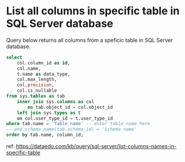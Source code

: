 # List all columns in specific table in SQL Server database

Query below returns all columns from a speficic table in SQL Server database.


``` sql
select 
    col.column_id as id,
    col.name,
    t.name as data_type,
    col.max_length,
    col.precision,
    col.is_nullable
from sys.tables as tab
    inner join sys.columns as col
        on tab.object_id = col.object_id
    left join sys.types as t
    on col.user_type_id = t.user_type_id
where tab.name = 'Table name' -- enter table name here
-- and schema_name(tab.schema_id) = 'Schema name'
order by tab.name, column_id;
```

ref: https://dataedo.com/kb/query/sql-server/list-columns-names-in-specific-table